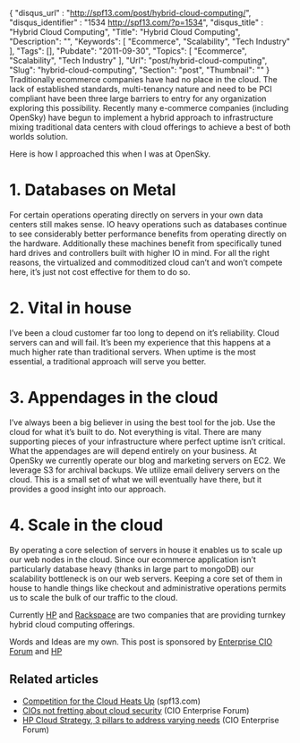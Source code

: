 {
	"disqus_url" : "http://spf13.com/post/hybrid-cloud-computing/",
	"disqus_identifier" : "1534 http://spf13.com/?p=1534",
	"disqus_title" : "Hybrid Cloud Computing",
	"Title": "Hybrid Cloud Computing",
	"Description": "",
	"Keywords": [
		"Ecommerce",
		"Scalability",
		"Tech Industry"
	],
	"Tags": [],
	"Pubdate": "2011-09-30",
	"Topics": [
		"Ecommerce",
		"Scalability",
		"Tech Industry"
	],
	"Url": "post/hybrid-cloud-computing",
	"Slug": "hybrid-cloud-computing",
	"Section": "post",
	"Thumbnail": ""
}
Traditionally ecommerce companies have had no place in the cloud. The
lack of established standards, multi-tenancy nature and need to be PCI
compliant have been three large barriers to entry for any organization
exploring this possibility. Recently many e-commerce companies
(including OpenSky) have begun to implement a hybrid approach to
infrastructure mixing traditional data centers with cloud offerings to
achieve a best of both worlds solution.

Here is how I approached this when I was at OpenSky.

# 1. Databases on Metal


For certain operations operating directly on servers in your own data
centers still makes sense. IO heavy operations such as databases
continue to see considerably better performance benefits from operating
directly on the hardware. Additionally these machines benefit from
specifically tuned hard drives and controllers built with higher IO in
mind. For all the right reasons, the virtualized and commoditized cloud
can’t and won’t compete here, it’s just not cost effective for them to
do so.

# 2. Vital in house

I’ve been a cloud customer far too long to depend on it’s reliability.
Cloud servers can and will fail. It’s been my experience that this
happens at a much higher rate than traditional servers. When uptime is
the most essential, a traditional approach will serve you better.

# 3. Appendages in the cloud

I’ve always been a big believer in using the best tool for the job. Use
the cloud for what it’s built to do. Not everything is vital. There are
many supporting pieces of your infrastructure where perfect uptime isn’t
critical. What the appendages are will depend entirely on your business.
At OpenSky we currently operate our blog and marketing servers on EC2.
We leverage S3 for archival backups. We utilize email delivery servers
on the cloud. This is a small set of what we will eventually have there,
but it provides a good insight into our approach.

# 4. Scale in the cloud

By operating a core selection of servers in house it enables us to scale
up our web nodes in the cloud. Since our ecommerce application isn’t
particularly database heavy (thanks in large part to mongoDB) our
scalability bottleneck is on our web servers. Keeping a core set of them
in house to handle things like checkout and administrative operations
permits us to scale the bulk of our traffic to the cloud.

Currently [HP](http://www.hpcloud.com/) and
[Rackspace](http://www.rackspace.com/) are two companies that are
providing turnkey hybrid cloud computing offerings.

Words and Ideas are my own. This post is sponsored by [Enterprise CIO
Forum](http://bit.ly/l2GOwA) and [HP](http://www.hp.com/go/instant-on)

## Related articles

-   [Competition for the Cloud Heats
    Up](http://spf13.com/post/competition-for-the-cloud-heats-up "Competition for the Cloud Heats Up")
    (spf13.com)
-   [CIOs not fretting about cloud
    security](http://www.enterprisecioforum.com/en/article/cios-not-fretting-about-cloud-security-0?utm_source=B5&utm_medium=USBLOG&utm_content=post&utm_campaign=ecf) (CIO
    Enterprise Forum)
-   [HP Cloud Strategy, 3 pillars to address varying
    needs](http://www.enterprisecioforum.com/en/blogs/christian/hp-cloud-strategy-3-pillars-address-varying-needs?utm_source=B5&utm_medium=USBLOG&utm_content=post&utm_campaign=ecf) (CIO
    Enterprise Forum)

